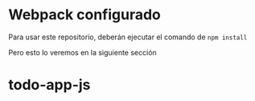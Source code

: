 # Webpack configurado

Para usar este repositorio, deberán ejecutar el comando de ```npm install```

Pero esto lo veremos en la siguiente sección
# todo-app-js
